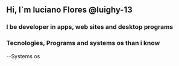 ## Hi, I`m luciano Flores @luighy-13
### I be developer in apps, web sites and desktop programs

### Tecnologies, Programs and systems os than i know

--Systems os
  
